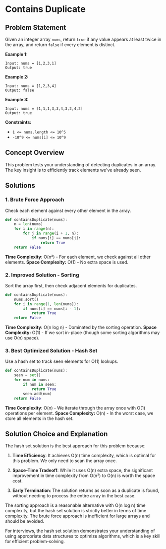 # Contains Duplicate

## Problem Statement

Given an integer array `nums`, return `true` if any value appears at least twice in the array, and return `false` if every element is distinct.

**Example 1:**
```
Input: nums = [1,2,3,1]
Output: true
```

**Example 2:**
```
Input: nums = [1,2,3,4]
Output: false
```

**Example 3:**
```
Input: nums = [1,1,1,3,3,4,3,2,4,2]
Output: true
```

**Constraints:**
- `1 <= nums.length <= 10^5`
- `-10^9 <= nums[i] <= 10^9`

## Concept Overview

This problem tests your understanding of detecting duplicates in an array. The key insight is to efficiently track elements we've already seen.

## Solutions

### 1. Brute Force Approach

Check each element against every other element in the array.

```python
def containsDuplicate(nums):
    n = len(nums)
    for i in range(n):
        for j in range(i + 1, n):
            if nums[i] == nums[j]:
                return True
    return False
```

**Time Complexity:** O(n²) - For each element, we check against all other elements.
**Space Complexity:** O(1) - No extra space is used.

### 2. Improved Solution - Sorting

Sort the array first, then check adjacent elements for duplicates.

```python
def containsDuplicate(nums):
    nums.sort()
    for i in range(1, len(nums)):
        if nums[i] == nums[i - 1]:
            return True
    return False
```

**Time Complexity:** O(n log n) - Dominated by the sorting operation.
**Space Complexity:** O(1) - If we sort in-place (though some sorting algorithms may use O(n) space).

### 3. Best Optimized Solution - Hash Set

Use a hash set to track seen elements for O(1) lookups.

```python
def containsDuplicate(nums):
    seen = set()
    for num in nums:
        if num in seen:
            return True
        seen.add(num)
    return False
```

**Time Complexity:** O(n) - We iterate through the array once with O(1) operations per element.
**Space Complexity:** O(n) - In the worst case, we store all elements in the hash set.

## Solution Choice and Explanation

The hash set solution is the best approach for this problem because:

1. **Time Efficiency**: It achieves O(n) time complexity, which is optimal for this problem. We only need to scan the array once.

2. **Space-Time Tradeoff**: While it uses O(n) extra space, the significant improvement in time complexity from O(n²) to O(n) is worth the space cost.

3. **Early Termination**: The solution returns as soon as a duplicate is found, without needing to process the entire array in the best case.

The sorting approach is a reasonable alternative with O(n log n) time complexity, but the hash set solution is strictly better in terms of time complexity. The brute force approach is inefficient for large arrays and should be avoided.

For interviews, the hash set solution demonstrates your understanding of using appropriate data structures to optimize algorithms, which is a key skill for efficient problem-solving.
